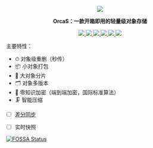 <p align="center">
  <a href="https://orcastor.github.io/doc/">
    <img src="https://orcastor.github.io/doc/logo.svg">
  </a>
</p>

<p align="center"><strong>OrcaS：一款开箱即用的轻量级对象存储</strong></p>

<p align="center">
  <a href="/go.mod#L3" alt="go version">
    <img src="https://img.shields.io/badge/go%20version-%3E=1.16-brightgreen?style=flat"/>
  </a>
  <a href="https://goreportcard.com/badge/github.com/orcastor/orcas" alt="goreport">
    <img src="https://goreportcard.com/badge/github.com/orcastor/orcas?v=20220901">
  </a>
  <a href="https://app.fossa.com/projects/git%2Bgithub.com%2Forcastor%2Forcas?ref=badge_shield" alt="FOSSA Status">
    <img src="https://app.fossa.com/api/projects/git%2Bgithub.com%2Forcastor%2Forcas.svg?type=shield"/>
  </a>
  <a href='https://orca-zhang.semaphoreci.com/branches/733643c4-54d7-4cc4-9b1e-c3c77c8ff7db' alt='Build Status'>
    <img src='https://orca-zhang.semaphoreci.com/badges/orcas/branches/master.svg?style=shields&key=78c39699-2da0-4322-9372-0839f9dcde76'>
  </a>
  <a href="https://github.com/orcastor/orcas/blob/master/LICENSE" alt='MIT license'>
    <img src="https://img.shields.io/badge/license-MIT-blue.svg?style=flat">
  </a>
  <a href="https://orcastor.github.io/doc/" alt='docs'>
    <img src="https://img.shields.io/badge/docs-master-blue.svg?style=flat">
  </a>
  <!--<a href="https://codecov.io/gh/orcastor/orcas" alt="codecov">
    <img src="https://codecov.io/gh/orcastor/orcas/branch/master/graph/badge.svg?token=F6LQbADKkq"/>
  </a>-->
</p>

主要特性：

- ⏱ 对象级重删（秒传）
- 📦 小对象打包
- 🔪 大对象分片
- 🗂 对象多版本
- 🔐 零知识加密（端到端加密，国际标准算法）
- 🗜 智能压缩
- [ ] [差分同步](https://github.com/orcastor/xdelta)
- [ ] 实时快照


[![FOSSA Status](https://app.fossa.com/api/projects/git%2Bgithub.com%2Forcastor%2Forcas.svg?type=large)](https://app.fossa.com/projects/git%2Bgithub.com%2Forcastor%2Forcas?ref=badge_large)